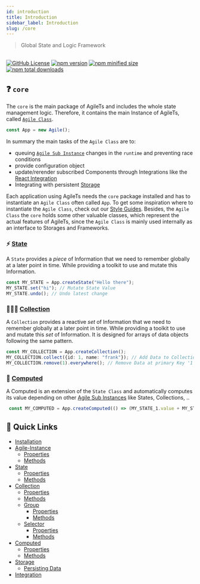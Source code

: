 ```yaml
---
id: introduction
title: Introduction
sidebar_label: Introduction
slug: /core
---
```


> Global State and Logic Framework

<br />

<a href="https://github.com/agile-ts/agile">
  <img src="https://img.shields.io/github/license/agile-ts/agile.svg?label=license&style=flat&colorA=293140&colorB=4a4872" alt="GitHub License"/></a>
<a href="https://npm.im/@agile-ts/core">
  <img src="https://img.shields.io/npm/v/@agile-ts/core.svg?label=npm&style=flat&colorA=293140&colorB=4a4872" alt="npm version"/></a>
<a href="https://npm.im/@agile-ts/core">
  <img src="https://img.shields.io/bundlephobia/min/@agile-ts/core.svg?label=minified%20size&style=flat&colorA=293140&colorB=4a4872" alt="npm minified size"/></a>
<a href="https://npm.im/@agile-ts/core">
  <img src="https://img.shields.io/npm/dt/@agile-ts/core.svg?label=downloads&style=flat&colorA=293140&colorB=4a4872" alt="npm total downloads"/></a>


## ❓ `core`

The `core` is the main package of AgileTs and includes the whole state management logic.
Therefore, it contains the main Instance of AgileTs, called [`Agile Class`](./features/agile-instance/Introduction.md).
```ts
const App = new Agile();
```
In summary the main tasks of the `Agile Class` are to:
- queuing [`Agile Sub Instance`](../../main/Introduction.md#agile-sub-instance) changes in the `runtime` and preventing race conditions
- provide configuration object
- update/rerender subscribed Components through Integrations like the [React Integration](../react/Introduction.md)
- Integrating with persistent [Storage](./features/storage/Introduction.md)

Each application using AgileTs needs the `core` package installed
and has to instantiate an `Agile Class` often called `App`.
To get some inspiration where to instantiate the `Agile Class`, check out  our [Style Guides](../../main/StyleGuide.md).
Besides, the `Agile Class` the `core` holds some other valuable classes,
which represent the actual features of AgileTs, since the `Agile Class`
is mainly used internally as an interface to Storages and Frameworks.

### ⚡️ [State](./features/state/Introduction.md)
A `State` provides a _piece_ of Information that we need to remember globally at a later point in time.
While providing a toolkit to use and mutate this Information.
```ts
const MY_STATE = App.createState("Hello there");
MY_STATE.set("hi"); // Mutate State Value
MY_STATE.undo(); // Undo latest change
```

### 👨‍👧‍👦 [Collection](./features/collection/Introduction.md)
A `Collection` provides a reactive _set_ of Information that we need to remember globally at a later point in time.
While providing a toolkit to use and mutate this _set_ of Information.
It is designed for arrays of data objects following the same pattern.
```ts
const MY_COLLECTION = App.createCollection();
MY_COLLECTION.collect({id: 1, name: "frank"}); // Add Data to Collection
MY_COLLECTION.remove(1).everywhere(); // Remove Data at primary Key '1' from Collection
```

### 🤖 [Computed](./features/state/Introduction.md)
A Computed is an extension of the `State Class` and automatically computes its value depending on other [Agile Sub Instances](../../main/Introduction.md#agile-sub-instance) like States, Collections, ..
```ts
 const MY_COMPUTED = App.createComputed(() => (MY_STATE_1.value + MY_STATE_2.value));
```

## 🚀 Quick Links
- [Installation](./Installation.md)
- [Agile-Instance](./features/agile-instance/Introduction.md)
  - [Properties](./features/agile-instance/Properties.md)
  - [Methods](./features/agile-instance/Methods.md)  
- [State](./features/state/Introduction.md)
  - [Properties](./features/state/Properties.md)
  - [Methods](./features/state/Methods.md)
- [Collection](./features/collection/Introduction.md)
  - [Properties](./features/collection/Properties.md)
  - [Methods](./features/collection/Methods.md)
  - [Group](./features/collection/group/Introduction.md)
    - [Properties](./features/collection/group/Properties.md)
    - [Methods](./features/collection/group/Methods.md)
  - [Selector](./features/collection/selector/Introduction.md)  
    - [Properties](./features/collection/selector/Properties.md)
    - [Methods](./features/collection/selector/Methods.md)
- [Computed](./features/computed/Introduction.md)
  - [Properties](./features/computed/Properties.md)
  - [Methods](./features/computed/Methods.md)
- [Storage](./features/storage/Introduction.md)
  - [Persisting Data](./features/storage/PersistingData.md)
- [Integration](./features/integration/Introduction.md)